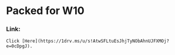 # Packed for W10
### Link:
    Click [Here](https://1drv.ms/u/s!AtwSFLtuEsJhjTyNObAhnUJFXMOj?e=0cDpgJ).